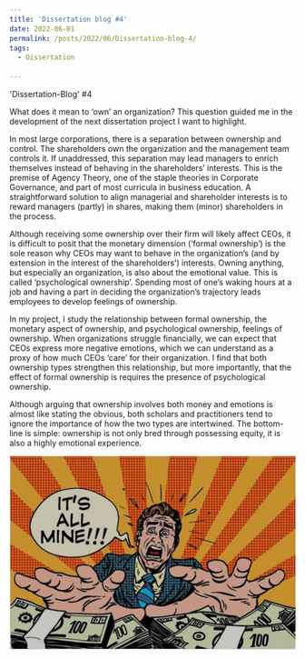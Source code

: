 ```yaml
---
title: 'Dissertation blog #4'
date: 2022-06-01
permalink: /posts/2022/06/Dissertation-blog-4/
tags:
  - Dissertation

---
```


'Dissertation-Blog' #4

What does it mean to ‘own’ an organization? This question guided me in the development of the next dissertation project I want to highlight.
 
In most large corporations, there is a separation between ownership and control. The shareholders own the organization and the management team controls it. If unaddressed, this separation may lead managers to enrich themselves instead of behaving in the shareholders’ interests. This is the premise of Agency Theory, one of the staple theories in Corporate Governance, and part of most curricula in business education. A straightforward solution to align managerial and shareholder interests is to reward managers (partly) in shares, making them (minor) shareholders in the process.
 
Although receiving some ownership over their firm will likely affect CEOs, it is difficult to posit that the monetary dimension (‘formal ownership’) is the sole reason why CEOs may want to behave in the organization’s (and by extension in the interest of the shareholders’) interests. Owning anything, but especially an organization, is also about the emotional value. This is called ‘psychological ownership’. Spending most of one’s waking hours at a job and having a part in deciding the organization’s trajectory leads employees to develop feelings of ownership.
 
In my project, I study the relationship between formal ownership, the monetary aspect of ownership, and psychological ownership, feelings of ownership. When organizations struggle financially, we can expect that CEOs express more negative emotions, which we can understand as a proxy of how much CEOs ‘care’ for their organization. I find that both ownership types strengthen this relationship, but more importantly, that the effect of formal ownership is requires the presence of psychological ownership.
 
Although arguing that ownership involves both money and emotions is almost like stating the obvious, both scholars and practitioners tend to ignore the importance of how the two types are intertwined. The bottom-line is simple: ownership is not only bred through possessing equity, it is also a highly emotional experience.

![](/images/blog4.jpg)